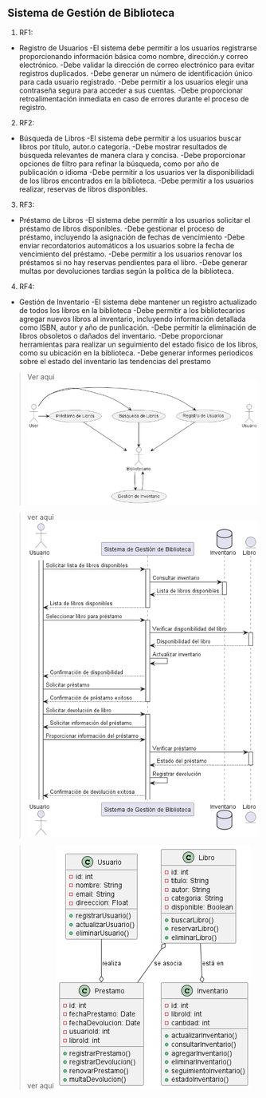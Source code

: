 ## Sistema de Gestión de Biblioteca

1. RF1:
* Registro de Usuarios
-El sistema debe permitir a los usuarios registrarse proporcionando información básica como nombre,
dirección.y correo electrónico.
-Debe validar la dirección de correo electrónico para evitar registros duplicados.
-Debe generar un número de identificación único para cada usuario registrado.
-Debe permitir a los usuarios elegir una contraseña segura para acceder a sus cuentas.
-Debe proporcionar retroalimentación inmediata en caso de errores durante el proceso de registro.

2. RF2:
* Búsqueda de Libros
-El sistema debe permitir a los usuarios buscar libros por título, autor.o categoría.
-Debe mostrar resultados de búsqueda relevantes de manera clara y concisa.
-Debe proporcionar opciones de filtro para refinar la búsqueda, como por año de publicación o idioma
-Debe permitir a los usuarios ver la disponibilidadi de los libros encontrados en la biblioteca.
-Debe permitir a los usuarios realizar, reservas de libros disponibles.

3. RF3: 
* Préstamo de Libros
-El sistema debe permitir a los usuarios solicitar el préstamo de libros disponibles.
-Debe gestionar el proceso de préstamo, incluyendo la asignación de fechas de vencimiento
-Debe enviar recordatorios automáticos a los usuarios sobre la fecha de vencimiento del préstamo.
-Debe permitir a los usuarios renovar los préstamos si no hay reservas pendientes para el libro.
-Debe generar multas por devoluciones tardias según la politica de la biblioteca.

4. RF4:
* Gestión de Inventario
-El sistema debe mantener un registro actualizado de todos los libros en la biblioteca
-Debe permitir a los bibliotecarios agregar nuevos libros al inventario, incluyendo información detallada
como ISBN, autor y año de punlicación.
-Debe permitir la eliminación de libros obsoletos o dañados del inventario.
-Debe proporcionar herramientas para realizar un seguimiento del estado fisico de los libros, como su ubicación en la biblioteca.
-Debe generar informes periodicos sobre el estado del inventario las tendencias del prestamo




> Ver aqui 
![Diagra de Usos](DiagramaUsos/Usos.png)

> ver aqui
 ![Diagrama de Secuencia](DiagramaSecuencia/Secuencia.png)

> ver aqui
 ![Diagrama de Clases ](DiagramaClases/Clases.png)